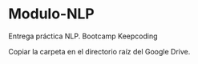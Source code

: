 # Modulo-NLP
Entrega práctica NLP. Bootcamp Keepcoding

Copiar la carpeta en el directorio raíz del Google Drive.
